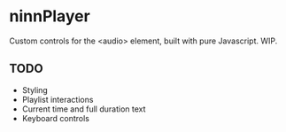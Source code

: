 # ninnPlayer

Custom controls for the &lt;audio> element, built with pure Javascript. WIP.

## TODO
- Styling
- Playlist interactions
- Current time and full duration text
- Keyboard controls
